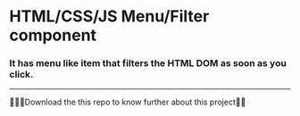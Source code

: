 # HTML/CSS/JS Menu/Filter component
### It has menu like item that filters the HTML DOM as soon as you click.
---
🧛🏻‍♂️Download the this repo to know further about this project🧛🏻‍
